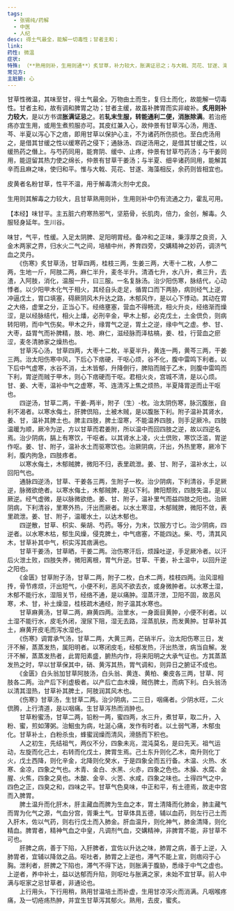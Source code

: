 ```yaml
---
tags:
  - 张锡纯/药解
  - 中医
  - 人纪
desc: 得土气最全，能解一切毒性；甘者主和；
link: 
药性: 微温
症状: 
特殊: （**熟用则补，生用则通**）炙甘草，补力较大，胀满证忌之；与大戟、芫花、甘遂、海藻相反；
常见方: 
主脏腑: 心
---
```


甘草性微温，其味至甘，得土气最全。万物由土而生，复归土而化，故能解一切毒性。甘者主和，故有调和脾胃之功；甘者主缓，故虽补脾胃而实非峻补。**炙用则补力较大**，是以方书谓**胀满证忌**之。若**轧末生服，转能通利二便，消胀除满**。若治疮疡亦宜生用，或用生煮煎服亦可。其皮红兼入心，故仲景有甘草泻心汤，用连、芩、半夏以泻心下之痞，即用甘草以保护心主，不为诸药所伤损也。至白虎汤用之，是借其甘缓之性以缓寒药之侵下；通脉汤、四逆汤用之，是借其甘缓之性，以缓热药之僭上。与芍药同用，能育阴、缓中、止疼，仲景有甘草芍药汤；与干姜同用，能逗留其热力使之绵长，仲景有甘草干姜汤；与半夏、细辛诸药同用，能解其辛而且麻之味，使归和平。惟与大戟、芫花、甘遂、海藻相反，余药则皆相宜也。


皮黄者名粉甘草，性平不温，用于解毒清火剂中尤良。

生用则其解毒之力较大，且甘草熟用则补，生用则补中仍有流通之力，霍乱可用。





【本经】味甘平。主五脏六府寒热邪气，坚筋骨，长肌肉，倍力，金创，解毒。久服轻身延年。生川谷。 

味甘，气平，性缓。入足太阴脾、足阳明胃经。备冲和之正味，秉淳厚之良资，入金木两家之界，归水火二气之间，培植中州，养育四旁，交媾精神之妙药，调济气血之灵丹。
　　  
　　《伤寒》炙甘草汤，甘草四两，桂枝三两，生姜三两，大枣十二枚，人参二两，生地一斤，阿肢二两，麻仁半升，麦冬半升。清酒七升，水八升，煮三升，去渣，入阿肢，消化，温服一升，曰三服。一名复脉汤。治少阳伤寒，脉结代，心动悸者。以少阳甲木化气于相火，其经自头走足，循胃口而下两胁，病则经气上逆，冲逼戊土，胃口填塞，碍厥阴风木升达之路，木郁风作，是以心下悸动。其动在胃之大络，虚里之分，正当心下。经络壅塞，营血不得畅流，相火升炎，经络渐而燥涩，是以经脉结代，相火上燔，必刑辛金，甲木上郁，必克戊土，土金倶负，则病转阳明，而中气伤矣。甲木之升，缘胃气之逆，胃土之逆，缘中气之虚。参、甘、大枣，益胃气而补脾精，肢、地、麻仁，滋经脉而泽枯槁，姜、桂，行营血之瘀涩，麦冬清肺家之燥热也。  
　　甘草泻心汤，甘草四两，大枣十二枚，半夏半升，黄连一两，黄芩三两，干姜三两。治太阳伤寒中风，下后心下痞硬，干呕心烦，谷不化，腹中雷鸣下利者。以下后中气虚寒，水谷不消，土木皆郁，升降倒行，脾陷而贼于乙木，则腹中雷鸣而下利，胃逆而贼于甲木，则心下痞硬而干呕。君相火炎，宫城不清，是以心烦。甘、姜、大枣，温补中气之虚寒，芩、连清泻上焦之烦热，半夏降胃逆而止干呕也。  
　　四逆汤，甘草二两，干姜-两半，附子（生）-枚。治太阴伤寒，脉沉腹胀，自利不渴者。以寒水侮土，肝脾倶陷，土被木贼，是以腹胀下利。附子温补其肾水，姜、甘，温补其脾土也。脾主四肢，脾土湿寒，不能温养四肢，则手足厥冷。四肢温暖为顺，厥冷为逆，方以甘草而君姜附，所以温中而回四肢之逆，故以四逆名焉。治少阴病，膈上有寒饮，干呕者。以其肾水上凌，火土倶败，寒饮泛滥，胃逆作呕。姜、甘、附子，温补水土而驱寒饮也。治厥阴病，汗出，外热里寒，厥冷下利，腹内拘急，四肢疼者。  
　　以寒水侮土，木郁贼脾，微阳不归，表里疏泄。姜、甘、附子，温补水土，以回阳气也。  
　　通脉四逆汤，甘草、干姜各三两，生附子一枚。治少阴病，下利清谷，手足厥逆，脉微欲绝者。以寒水侮土，木郁贼脾，是以下利。脾阳颓败，四肢失温，是以厥逆。经气虚微，是以脉微欲绝。姜、甘、附子，温补里气而益四肢之阳也。治厥阴病，下利清谷，里寒外热，汗出而厥者。以水土寒湿，木郁贼脾，微阳不敛，表里疏泄。姜、甘、附子，温暖水土，以达木郁也。  
　　四逆散，甘草、枳实、柴胡、芍药。等分，为末，饮服方寸匕。治少阴病，四逆者。以水寒木枯，郁生风燥，侵克脾土，中气痞塞，不能四达。柴、芍，清其风木，甘草补其中气，枳实泻其痞满也。  
　　甘草干姜汤，甘草晒，干姜二两。治伤寒汗后，烦躁吐逆，手足厥冷者。以汗后火泄土败，四肢失养，微阳离根，胃气升逆。甘草、干姜，补土温中，以回升逆之阳也。  
　　《金匮》甘草附子汤，甘草二两，附子二枚，白术二两，桂枝四两。治风湿相抟，骨节疼烦，汗出短气，小便不利，恶风不欲去衣，或身微肿者。以水寒土湿，木郁不能行水，湿阻关节，经络不通，是以痛肿。湿蒸汗泄，卫阳不固，故恶风寒，术、甘，补土燥湿，桂枝疏木通经，附子温其水寒也。  
　　甘草麻黄汤，甘草二两，麻黄四两。治里水，一身面目黄肿，小便不利者。以土湿不能行水，皮毛外闭，溲尿下阻，湿无去路，淫蒸肌肤，而发黄肿。甘草补其土，麻黄开皮毛而泻水湿也。  
　　《伤寒》调胃承气汤，甘草二两，大黄三两，芒硝半斤。治太阳伤寒三日，发汗不解，蒸蒸发热，属阳明者。以寒闭皮毛，经郁发热，汗出热泄，病当自解。发汗不解，蒸蒸发热者，此胃阳素盛，腑热内作，将来阳明之大承气证也。方其蒸蒸发热之时，早以甘草保其中，硝、黄泻其热，胃气调和，则异日之腑证不成也。  
　　《金匮》白头翁加甘草阿肢汤，白头翁、黄连、黄柏、秦皮各三两，甘草、阿肢各二两。治产后下利虚极者。以产后亡血木燥，贼伤脾土，而病下利。白头翁汤以清其湿热，甘草补其脾土，阿肢润其风木也。  
　　《伤寒》甘草汤，生甘草二两。治少阴病，二三日，咽痛者。少阴水旺，二火倶腾，上行清道，是以咽痛。生甘草泻热而消肿也。  
　　甘草粉蜜汤，甘草二两，铅粉一两，蜜四两，水三升，煮甘草，取二升，入粉、蜜，煎如薄粥。治鮰虫为病，吐涎心痛，发作有时者。以土弱气滞，木郁虫化。甘草补土，白粉杀虫，蜂蜜润燥而清风，滑肠而下积也。  
　　人之初生，先结祖气，两仪不分，四象未兆，混沌莫名，是曰先天。祖气运动，左旋而化己土，右转而化戊土，脾胃生焉。己土东升则化乙木，南升则化丁火，戊土西降，则化辛金，北降则化癸水，于是四象全而五行备。木温、火热、水寒、金凉，四象之气也。木青、金白、水黑、火赤，四象之色也。木臊、水腐、金腥、火焦，四象之臭也。木酸、金辛、火苦、水咸，四象之味也。土得四气之中，四色之正，四臭之和，四味之平。甘草气色臭味，中正和平，有土德焉，故走中宫而入脾胃。  
　　脾土温升而化肝木，肝主藏血而脾为生血之本，胃土清降而化肺金，肺主藏气而胃为化气之源，气血分宫，胥秉土气。甘草体具五德，辅以血药，则左行己土而入肝木，佐以气药，则右行戊土而入肺金。肝血温升，则化神气，肺金清降，则化精血。脾胃者，精神气血之中皇，凡调剂气血，交媾精神，非脾胃不能，非甘草不可也。  
　　肝脾之病，善于下陷，入肝脾者，宜佐以升达之味，肺胃之病，善于上逆，入肺胃者，宜辅以降敛之品。呕吐者，肺胃之上逆也，滞气不能上宣，则痞闷于心胸。泄利者，肝脾之下陷也，滞气不得下达，则胀满于腹胁，悉缘于中气之虚也。上逆者，养中补土，益以达郁而升陷，则呕吐与胀满之家，未始不宜甘草。前人中满与呕家之忌甘草者，非通论也。  
　　上行用头，下行用稍，熟用甘温培土而补虚，生用甘凉泻火而消满。凡咽喉疼痛，及一切疮疡热肿，并宜生甘草泻其郁火。熟用，去皮，蜜炙。




